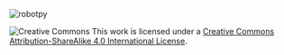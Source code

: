 ![robotpy](http://i.gyazo.com/1ce5c56109264731de46bdc127989592.png)

![Creative Commons](https://i.creativecommons.org/l/by-sa/4.0/88x31.png)
This work is licensed under a [Creative Commons Attribution-ShareAlike 4.0 International License](http://creativecommons.org/licenses/by-sa/4.0/).
